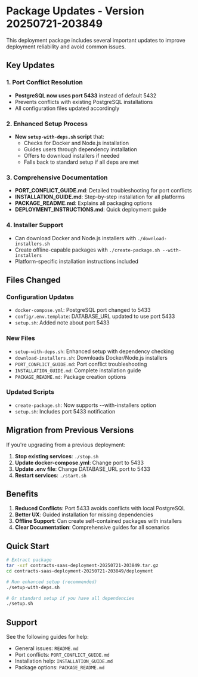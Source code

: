 # Package Updates - Version 20250721-203849

This deployment package includes several important updates to improve deployment reliability and avoid common issues.

## Key Updates

### 1. Port Conflict Resolution
- **PostgreSQL now uses port 5433** instead of default 5432
- Prevents conflicts with existing PostgreSQL installations
- All configuration files updated accordingly

### 2. Enhanced Setup Process
- **New `setup-with-deps.sh` script** that:
  - Checks for Docker and Node.js installation
  - Guides users through dependency installation
  - Offers to download installers if needed
  - Falls back to standard setup if all deps are met

### 3. Comprehensive Documentation
- **PORT_CONFLICT_GUIDE.md**: Detailed troubleshooting for port conflicts
- **INSTALLATION_GUIDE.md**: Step-by-step installation for all platforms
- **PACKAGE_README.md**: Explains all packaging options
- **DEPLOYMENT_INSTRUCTIONS.md**: Quick deployment guide

### 4. Installer Support
- Can download Docker and Node.js installers with `./download-installers.sh`
- Create offline-capable packages with `./create-package.sh --with-installers`
- Platform-specific installation instructions included

## Files Changed

### Configuration Updates
- `docker-compose.yml`: PostgreSQL port changed to 5433
- `config/.env.template`: DATABASE_URL updated to use port 5433
- `setup.sh`: Added note about port 5433

### New Files
- `setup-with-deps.sh`: Enhanced setup with dependency checking
- `download-installers.sh`: Downloads Docker/Node.js installers
- `PORT_CONFLICT_GUIDE.md`: Port conflict troubleshooting
- `INSTALLATION_GUIDE.md`: Complete installation guide
- `PACKAGE_README.md`: Package creation options

### Updated Scripts
- `create-package.sh`: Now supports --with-installers option
- `setup.sh`: Includes port 5433 notification

## Migration from Previous Versions

If you're upgrading from a previous deployment:

1. **Stop existing services**: `./stop.sh`
2. **Update docker-compose.yml**: Change port to 5433
3. **Update .env file**: Change DATABASE_URL port to 5433
4. **Restart services**: `./start.sh`

## Benefits

1. **Reduced Conflicts**: Port 5433 avoids conflicts with local PostgreSQL
2. **Better UX**: Guided installation for missing dependencies
3. **Offline Support**: Can create self-contained packages with installers
4. **Clear Documentation**: Comprehensive guides for all scenarios

## Quick Start

```bash
# Extract package
tar -xzf contracts-saas-deployment-20250721-203849.tar.gz
cd contracts-saas-deployment-20250721-203849/deployment

# Run enhanced setup (recommended)
./setup-with-deps.sh

# Or standard setup if you have all dependencies
./setup.sh
```

## Support

See the following guides for help:
- General issues: `README.md`
- Port conflicts: `PORT_CONFLICT_GUIDE.md`
- Installation help: `INSTALLATION_GUIDE.md`
- Package options: `PACKAGE_README.md`